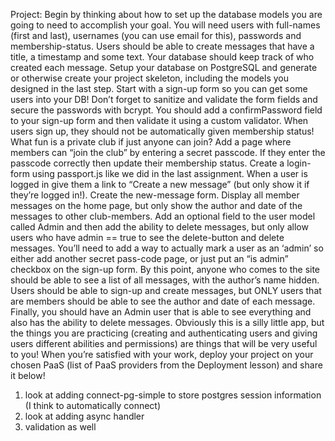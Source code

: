Project:
Begin by thinking about how to set up the database models you are going to need to accomplish your goal. You will need users with full-names (first and last), usernames (you can use email for this), passwords and membership-status. Users should be able to create messages that have a title, a timestamp and some text. Your database should keep track of who created each message.
Setup your database on PostgreSQL and generate or otherwise create your project skeleton, including the models you designed in the last step.
Start with a sign-up form so you can get some users into your DB! Don’t forget to sanitize and validate the form fields and secure the passwords with bcrypt. You should add a confirmPassword field to your sign-up form and then validate it using a custom validator.
When users sign up, they should not be automatically given membership status! What fun is a private club if just anyone can join? Add a page where members can “join the club” by entering a secret passcode. If they enter the passcode correctly then update their membership status.
Create a login-form using passport.js like we did in the last assignment.
When a user is logged in give them a link to “Create a new message” (but only show it if they’re logged in!). Create the new-message form.
Display all member messages on the home page, but only show the author and date of the messages to other club-members.
Add an optional field to the user model called Admin and then add the ability to delete messages, but only allow users who have admin == true to see the delete-button and delete messages. You’ll need to add a way to actually mark a user as an ‘admin’ so either add another secret pass-code page, or just put an “is admin” checkbox on the sign-up form.
By this point, anyone who comes to the site should be able to see a list of all messages, with the author’s name hidden. Users should be able to sign-up and create messages, but ONLY users that are members should be able to see the author and date of each message. Finally, you should have an Admin user that is able to see everything and also has the ability to delete messages. Obviously this is a silly little app, but the things you are practicing (creating and authenticating users and giving users different abilities and permissions) are things that will be very useful to you!
When you’re satisfied with your work, deploy your project on your chosen PaaS (list of PaaS providers from the Deployment lesson) and share it below!

1. look at adding connect-pg-simple to store postgres session information (I think to automatically connect)
2. look at adding async handler
3. validation as well
